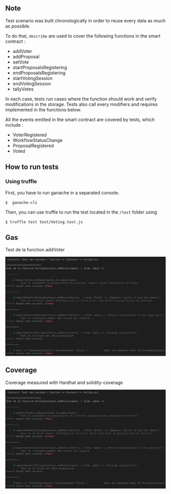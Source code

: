 ## Note

Test scenario was built chronologically in order to reuse every data as much as possible.

To do that, `describe` are used to cover the following functions in the smart contract :

- addVoter
- addProposal
- setVote
- startProposalsRegistering
- endProposalsRegistering
- startVotingSession
- endVotingSession
- tallyVotes

In each case, tests run cases where the function should work and verify modifications in the storage. Tests also call every modifiers and requires implemented in the functions below.

All the events emitted in the smart contract are covered by tests, which include :

- VoterRegistered
- WorkflowStatusChange
- ProposalRegistered
- Voted

## How to run tests

### Using truffle

First, you have to run ganache in a separated console.

```console
$  ganache-cli
```

Then, you can use truffle to run the test located in the `/test` folder using

```console
$ truffle test test/Voting.test.js
```

## Gas

Test de la function addVoter

![Reporter](img/output-test-reporter.png)

## Coverage

Coverage measured with Hardhat and solidity-coverage

![COVERAGE](img/output-test-reporter.png)